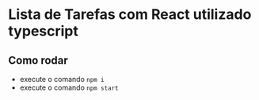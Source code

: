 # Lista de Tarefas com React utilizado typescript


## Como rodar

- execute o comando `npm i`
- execute o comando `npm start`